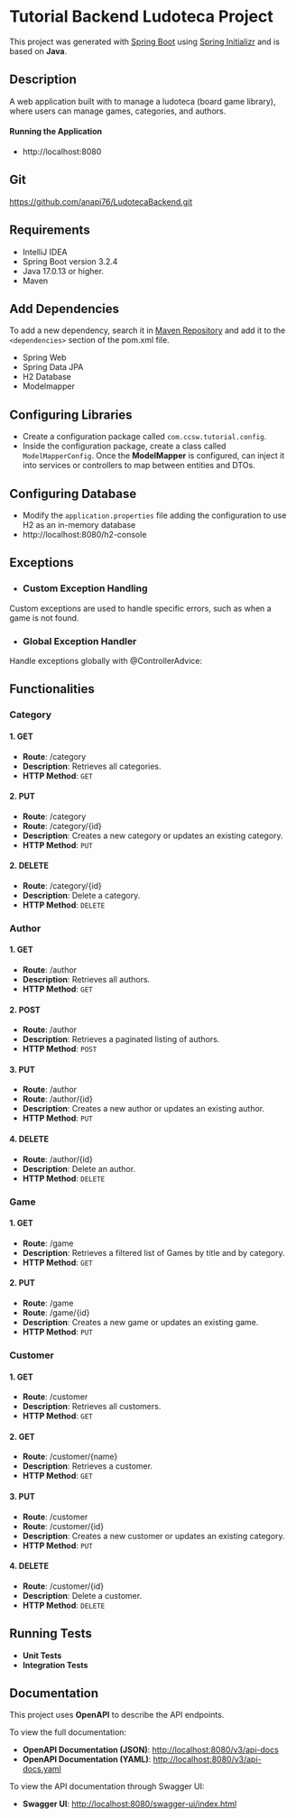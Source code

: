 # Tutorial Backend Ludoteca Project

This project was generated with [Spring Boot](https://spring.io/projects/spring-boot)
using [Spring Initializr](https://start.spring.io/) and is
based on **Java**.

## Description

A web application built with to manage a ludoteca (board game library), where users can manage
games, categories, and authors.

#### Running the Application

- http://localhost:8080

## Git

https://github.com/anapi76/LudotecaBackend.git

## Requirements

- IntelliJ IDEA
- Spring Boot version 3.2.4
- Java 17.0.13 or higher.
- Maven

## Add Dependencies

To add a new dependency, search it in [Maven Repository](https://mvnrepository.com/) and add it to the `<dependencies>`
section of the pom.xml file.

- Spring Web
- Spring Data JPA
- H2 Database
- Modelmapper

## Configuring Libraries

- Create a configuration package called `com.ccsw.tutorial.config`.
- Inside the configuration package, create a class called `ModelMapperConfig`. Once the **ModelMapper** is configured,
  can inject it into services or controllers to map between entities and DTOs.

## Configuring Database

- Modify the `application.properties` file adding the configuration to use H2 as an in-memory database
- http://localhost:8080/h2-console

## Exceptions

- ### Custom Exception Handling

Custom exceptions are used to handle specific errors, such as when a game is not found.

- ### Global Exception Handler

Handle exceptions globally with @ControllerAdvice:

## Functionalities

### Category

#### 1. **GET**

- **Route**: /category
- **Description**: Retrieves all categories.
- **HTTP Method**: `GET`

#### 2. **PUT**

- **Route**: /category
- **Route**: /category/{id}
- **Description**: Creates a new category or updates an existing category.
- **HTTP Method**: `PUT`

#### 2. **DELETE**

- **Route**: /category/{id}
- **Description**: Delete a category.
- **HTTP Method**: `DELETE`

### Author

#### 1. **GET**

- **Route**: /author
- **Description**: Retrieves all authors.
- **HTTP Method**: `GET`

#### 2. **POST**

- **Route**: /author
- **Description**: Retrieves a paginated listing of authors.
- **HTTP Method**: `POST`

#### 3. **PUT**

- **Route**: /author
- **Route**: /author/{id}
- **Description**: Creates a new author or updates an existing author.
- **HTTP Method**: `PUT`

#### 4. **DELETE**

- **Route**: /author/{id}
- **Description**: Delete an author.
- **HTTP Method**: `DELETE`

### Game

#### 1. **GET**

- **Route**: /game
- **Description**: Retrieves a filtered list of Games by title and by category.
- **HTTP Method**: `GET`

#### 2. **PUT**

- **Route**: /game
- **Route**: /game/{id}
- **Description**: Creates a new game or updates an existing game.
- **HTTP Method**: `PUT`

### Customer

#### 1. **GET**

- **Route**: /customer
- **Description**: Retrieves all customers.
- **HTTP Method**: `GET`

#### 2. **GET**

- **Route**: /customer/{name}
- **Description**: Retrieves a customer.
- **HTTP Method**: `GET`

#### 3. **PUT**

- **Route**: /customer
- **Route**: /customer/{id}
- **Description**: Creates a new customer or updates an existing category.
- **HTTP Method**: `PUT`

#### 4. **DELETE**

- **Route**: /customer/{id}
- **Description**: Delete a customer.
- **HTTP Method**: `DELETE`

## Running Tests

- **Unit Tests**
- **Integration Tests**

## Documentation

This project uses **OpenAPI** to describe the API endpoints.

To view the full documentation:

- **OpenAPI Documentation (JSON)**: [http://localhost:8080/v3/api-docs](http://localhost:8080/v3/api-docs)
- **OpenAPI Documentation (YAML)**: [http://localhost:8080/v3/api-docs.yaml](http://localhost:8080/v3/api-docs.yaml)

To view the API documentation through Swagger UI:

- **Swagger UI**: [http://localhost:8080/swagger-ui/index.html](http://localhost:8080/swagger-ui/index.html)
